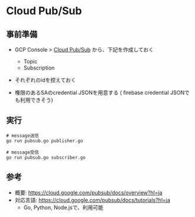 # Cloud Pub/Sub

## 事前準備

- GCP Console > [Cloud Pub/Sub](https://console.cloud.google.com/cloudpubsub/topic/list?hl=ja&project=spolive-dev) から、下記を作成しておく
  - Topic
  - Subscription

- それぞれのidを控えておく

- 権限のあるSAのcredential JSONを用意する ( firebase credential JSONでも利用できそう)


## 実行


```
# message送信
go run pubsub.go publisher.go  

# message受信
go run pubsub.go subscriber.go  
```


## 参考

- 概要: https://cloud.google.com/pubsub/docs/overview?hl=ja
- 対応言語: https://cloud.google.com/pubsub/docs/tutorials?hl=ja
  - Go, Python, Node.jsで、利用可能